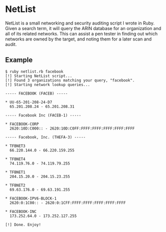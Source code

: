 # NetList

NetList is a small networking and security auditing script I wrote in Ruby. Given a search term, it will query
the ARIN database for an organization and all of its related networks. This can assist a pen tester in finding out
which networks are owned by the target, and noting them for a later scan and audit.

## Example

    $ ruby netlist.rb facebook
    [!] Starting NetList script...
    [!] Found 3 organizations matching your query, "facebook".
    [!] Starting network lookup queries...

    ----- FACEBOOK (FACEB) -----

    * UU-65-201-208-24-D7
      65.201.208.24 - 65.201.208.31

    ----- Facebook Inc (FACEB-1) -----

    * FACEBOOK-CORP
      2620:10D:C000:: - 2620:10D:C0FF:FFFF:FFFF:FFFF:FFFF:FFFF

    ----- Facebook, Inc. (THEFA-3) -----

    * TFBNET3
      66.220.144.0 - 66.220.159.255

    * TFBNET4
      74.119.76.0 - 74.119.79.255

    * TFBNET1
      204.15.20.0 - 204.15.23.255

    * TFBNET2
      69.63.176.0 - 69.63.191.255

    * FACEBOOK-IPV6-BLOCK-1
      2620:0:1C00:: - 2620:0:1CFF:FFFF:FFFF:FFFF:FFFF:FFFF

    * FACEBOOK-INC
      173.252.64.0 - 173.252.127.255

    [!] Done. Enjoy!
